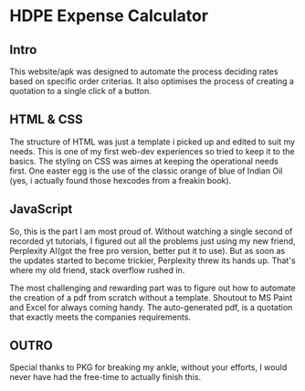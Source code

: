 # HDPE Expense Calculator
## Intro
This website/apk was designed to automate the process deciding rates based on specific order criterias. It also optimises the process of creating a quotation to a single click of a button. 

## HTML & CSS
The structure of HTML was just a template i picked up and edited to suit my needs. This is one of my first web-dev experiences so tried to keep it to the basics.
The styling on CSS was aimes at keeping the operational needs first. One easter egg is the use of the classic orange of blue of Indian Oil (yes, i actually found those hexcodes from a freakin book).

## JavaScript
So, this is the part I am most proud of. Without watching a single second of recorded yt tutorials, I figured out all the problems just using my new friend, Perplexity AI(got the free pro version, better put it to use). 
But as soon as the updates started to become trickier, Perplexity threw its hands up. That's where my old friend, stack overflow rushed in. 

The most challenging and rewarding part was to figure out how to automate the creation of a pdf from scratch without a template. Shoutout to MS Paint and Excel for always coming handy. The auto-generated pdf, is a quotation that exactly meets the companies requirements. 

## OUTRO
Special thanks to PKG for breaking my ankle, without your efforts, I would never have had the free-time to actually finish this.
